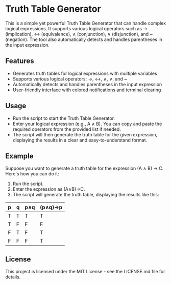 # Truth Table Generator
This is a simple yet powerful Truth Table Generator that can handle complex logical expressions. It supports various logical operators such as → (implication), ↔ (equivalence), ∧ (conjunction), ∨ (disjunction), and ~ (negation). The tool also automatically detects and handles parentheses in the input expression.

## Features
+ Generates truth tables for logical expressions with multiple variables
+ Supports various logical operators: →, ↔, ∧, ∨, and ~
+ Automatically detects and handles parentheses in the input expression
+ User-friendly interface with colored notifications and terminal clearing

## Usage
+ Run the script to start the Truth Table Generator.
+ Enter your logical expression (e.g., A ∧ B). You can copy and paste the required operators from the provided list if needed.
+ The script will then generate the truth table for the given expression, displaying the results in a clear and easy-to-understand format.

## Example
Suppose you want to generate a truth table for the expression (A ∧ B) → C. Here's how you can do it:

1. Run the script.
2. Enter the expression as (A∧B)→C.
3. The script will generate the truth table, displaying the results like this:

| p | q | p∧q | (p∧q)→p |
| - | - | --- | -------- |
| T | T | T | T |
| T | F | F | F |
| F | T | F | T |
| F | F | F | T |

## License
This project is licensed under the MIT License - see the LICENSE.md file for details.
